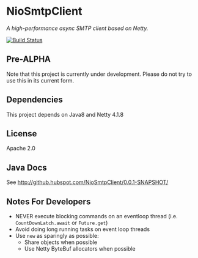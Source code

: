 # NioSmtpClient


*A high-performance async SMTP client based on Netty.*

[![Build Status](https://travis-ci.org/HubSpot/NioSmtpClient.svg?branch=master)](https://travis-ci.org/HubSpot/NioSmtpClient)


## Pre-ALPHA

Note that this project is currently under development.
Please do not try to use this in its current form.

## Dependencies

This project depends on Java8 and Netty 4.1.8

## License

Apache 2.0

## Java Docs

See http://github.hubspot.com/NioSmtpClient/0.0.1-SNAPSHOT/


## Notes For Developers

- NEVER execute blocking commands on an eventloop thread (i.e. `CountDownLatch.await` or `Future.get`)
- Avoid doing long running tasks on event loop threads
- Use `new` as sparingly as possible:
  - Share objects when possible
  - Use Netty ByteBuf allocators when possible
